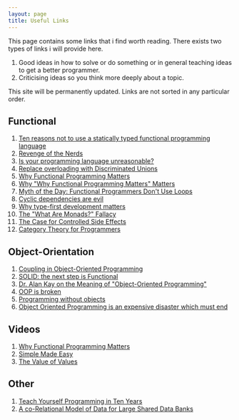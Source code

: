 ```yaml
---
layout: page
title: Useful Links
---
```


This page contains some links that i find worth reading. There exists two types of links i will provide here.

1. Good ideas in how to solve or do something or in general teaching ideas to get a better programmer.
1. Criticising ideas so you think more deeply about a topic.

This site will be permanently updated. Links are not sorted in any particular order.

## Functional

1. [Ten reasons not to use a statically typed functional programming language](http://fsharpforfunandprofit.com/posts/ten-reasons-not-to-use-a-functional-programming-language/)
1. [Revenge of the Nerds](http://www.paulgraham.com/icad.html)
1. [Is your programming language unreasonable?](http://fsharpforfunandprofit.com/posts/is-your-language-unreasonable/)
1. [Replace overloading with Discriminated Unions](http://blog.ploeh.dk/2013/10/21/replace-overloading-with-discriminated-unions/)
1. [Why Functional Programming Matters](http://www.cse.chalmers.se/~rjmh/Papers/whyfp.html)
1. [Why "Why Functional Programming Matters" Matters](http://raganwald.com/2014/12/20/why-why-functional-programming-matters-matters.html)
1. [Myth of the Day: Functional Programmers Don't Use Loops](http://two-wrongs.com/myth-of-the-day-functional-programmers-dont-use-loops)
1. [Cyclic dependencies are evil](http://fsharpforfunandprofit.com/posts/cyclic-dependencies/)
1. [Why type-first development matters](http://tomasp.net/blog/type-first-development.aspx/)
1. [The "What Are Monads?" Fallacy](http://two-wrongs.com/the-what-are-monads-fallacy)
1. [The Case for Controlled Side Effects](http://two-wrongs.com/the-case-for-controlled-side-effects)
1. [Category Theory for Programmers](http://bartoszmilewski.com/2014/10/28/category-theory-for-programmers-the-preface/)

## Object-Orientation

1. [Coupling in Object-Oriented Programming](http://mergeconflict.com/coupling-in-object-oriented-programming/)
1. [SOLID: the next step is Functional](http://blog.ploeh.dk/2014/03/10/solid-the-next-step-is-functional/)
1. [Dr. Alan Kay on the Meaning of "Object-Oriented Programming"](http://userpage.fu-berlin.de/~ram/pub/pub_jf47ht81Ht/doc_kay_oop_en)
1. [OOP is broken](http://www.falkoriemenschneider.de/a__2013-09-12__OOP%20is%20broken.html)
1. [Programming without objects](http://www.falkoriemenschneider.de/a__2014-09-17__Programming-without-objects.html)
1. [Object Oriented Programming is an expensive disaster which must end](http://www.smashcompany.com/technology/object-oriented-programming-is-an-expensive-disaster-which-must-end)

## Videos

1. [Why Functional Programming Matters](https://www.youtube.com/watch?v=Z35Tt87pIpg)
1. [Simple Made Easy](http://www.infoq.com/presentations/Simple-Made-Easy)
1. [The Value of Values](http://www.infoq.com/presentations/Value-Values)

## Other

1. [Teach Yourself Programming in Ten Years](http://www.norvig.com/21-days.html)
1. [A co-Relational Model of Data for Large Shared Data Banks](http://queue.acm.org/detail.cfm?id=1961297)
